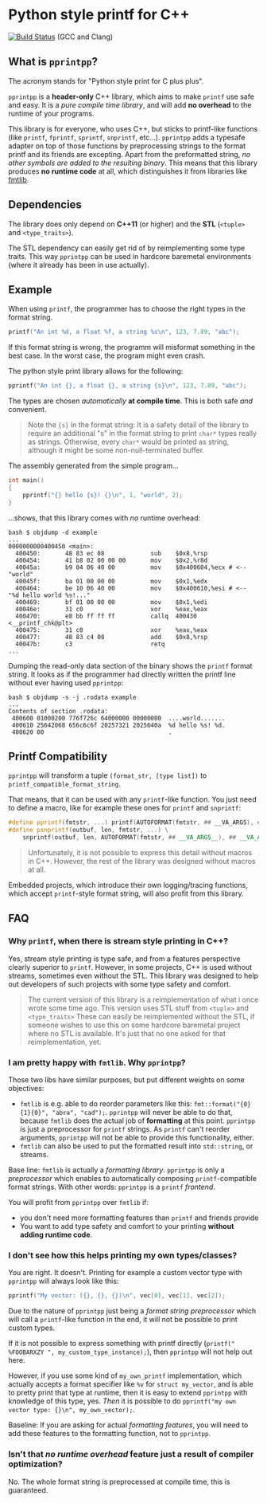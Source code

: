 # Python style printf for C++

[![Build Status](https://travis-ci.org/tfc/pprintpp.svg?branch=master)](https://travis-ci.org/tfc/pprintpp) (GCC and Clang)

## What is `pprintpp`?

The acronym stands for "Python style print for C plus plus".

`pprintpp` is a **header-only** C++ library, which aims to make `printf` use safe and easy.
It is a *pure compile time library*, and will add **no overhead** to the runtime of your programs.

This library is for everyone, who uses C++, but sticks to printf-like functions (like `printf`, `fprintf`, `sprintf`, `snprintf`, etc...).
`pprintpp` adds a typesafe adapter on top of those functions by preprocessing strings to the format printf and its friends are excepting.
Apart from the preformatted string, *no other symbols are added to the resulting binary*.
This means that this library produces **no runtime code** at all, which distinguishes it from libraries like [fmtlib](https://github.com/fmtlib/fmt).

## Dependencies

The library does only depend on **C++11** (or higher) and the **STL** (`<tuple>` and `<type_traits>`).

The STL dependency can easily get rid of by reimplementing some type traits. This way `pprintpp` can be used in hardcore baremetal environments (where it already has been in use actually).

## Example

When using `printf`, the programmer has to choose the right types in the format string.
``` C++
printf("An int %d, a float %f, a string %s\n", 123, 7.89, "abc");
```
If this format string is wrong, the programm will misformat something in the best case.
In the worst case, the program might even crash.

The python style print library allows for the following:
``` C++
pprintf("An int {}, a float {}, a string {s}\n", 123, 7.89, "abc");
```
The types are chosen *automatically* **at compile time**.
This is both safe *and* convenient.

> Note the `{s}` in the format string: It is a safety detail of the library to require an additional "s" in the format string to print `char*` types really as strings. Otherwise, every `char*` would be printed as string, although it might be some non-null-terminated buffer.


The assembly generated from the simple program...
``` c++
int main()
{
    pprintf("{} hello {s}! {}\n", 1, "world", 2);
}
```

...shows, that this library comes with *no* runtime overhead:
```
bash $ objdump -d example
...
0000000000400450 <main>:
  400450:       48 83 ec 08             sub    $0x8,%rsp
  400454:       41 b8 02 00 00 00       mov    $0x2,%r8d
  40045a:       b9 04 06 40 00          mov    $0x400604,%ecx # <-- "world"
  40045f:       ba 01 00 00 00          mov    $0x1,%edx
  400464:       be 10 06 40 00          mov    $0x400610,%esi # <-- "%d hello world %s!..."
  400469:       bf 01 00 00 00          mov    $0x1,%edi
  40046e:       31 c0                   xor    %eax,%eax
  400470:       e8 bb ff ff ff          callq  400430 <__printf_chk@plt>
  400475:       31 c0                   xor    %eax,%eax
  400477:       48 83 c4 08             add    $0x8,%rsp
  40047b:       c3                      retq
...
```

Dumping the read-only data section of the binary shows the `printf` format string.
It looks as if the programmer had directly written the printf line without ever having used `pprintpp`:
```
bash $ objdump -s -j .rodata example
...
Contents of section .rodata:
 400600 01000200 776f726c 64000000 00000000  ....world.......
 400610 25642068 656c6c6f 20257321 2025640a  %d hello %s! %d.
 400620 00                                   .
```

## Printf Compatibility

`pprintpp` will transform a tuple `(format_str, [type list])` to `printf_compatible_format_string`.

That means, that it can be used with any `printf`-like function. You just need to define a macro, like for example these ones for `printf` and `snprintf`:

``` c++
#define pprintf(fmtstr, ...) printf(AUTOFORMAT(fmtstr, ## __VA_ARGS), ## __VA_ARGS__)
#define psnprintf(outbuf, len, fmtstr, ...) \
    snprintf(outbuf, len, AUTOFORMAT(fmtstr, ## __VA_ARGS__), ## __VA_ARGS__)
```

> Unfortunately, it is not possible to express this detail without macros in C++. However, the rest of the library was designed without macros at all.

Embedded projects, which introduce their own logging/tracing functions, which accept `printf`-style format string, will also profit from this library.

## FAQ

### Why `printf`, when there is stream style printing in C++?

Yes, stream style printing is type safe, and from a features perspective clearly superior to `printf`.
However, in some projects, C++ is used without streams, sometimes even without the STL.
This library was designed to help out developers of such projects with some type safety and comfort.

> The current version of this library is a reimplementation of what i once wrote some time ago.
> This version uses STL stuff from `<tuple>` and `<type_traits>`
> These can easily be reimplemented without the STL, if someone wishes to use this on some hardcore baremetal project where no STL is available. 
> It's just that no one asked for that reimplementation, yet.

### I am pretty happy with `fmtlib`. Why `pprintpp`?

Those two libs have similar purposes, but put different weights on some objectives:

- `fmtlib` is e.g. able to do reorder parameters like this: `fmt::format("{0}{1}{0}", "abra", "cad");`. `pprintpp` will never be able to do that, because `fmtlib` does the actual job of **formatting** at this point. `pprintpp` is just a preprocessor for `printf` strings. As `printf` can't reorder arguments, `pprintpp` will not be able to provide this functionality, either.
- `fmtlib` can also be used to put the formatted result into `std::string`, or streams.

Base line: `fmtlib` is actually a *formatting library*. `pprintpp` is only a *preprocessor* which enables to automatically composing `printf`-compatible format strings. With other words: `pprintpp` is a `printf` *frontend*.

You will profit from `pprintpp` over `fmtlib` if:
- you don't need more formatting features than `printf` and friends provide
- You want to add type safety and comfort to your printing **without adding runtime code**.

### I don't see how this helps printing my own types/classes?

You are right. It doesn't. Printing for example a custom vector type with `pprintpp` will always look like this:
``` c++
pprintf("My vector: ({}, {}, {})\n", vec[0], vec[1], vec[2]);
```

Due to the nature of `pprintpp` just being a *format string preprocessor* which will call a `printf`-like function in the end, it will not be possible to print custom types.

If it is not possible to express something with printf directly (`printf(" %FOOBARXZY ", my_custom_type_instance);`), then `pprintpp` will not help out here.

However, if you use some kind of `my_own_printf` implementation, which actually accepts a format specifier like `%v` for `struct my_vector`, and is able to pretty print that type at runtime, then it is easy to extend `pprintpp` with knowledge of this type, yes.
*Then* it is possible to do `pprintf("my own vector type: {}\n", my_own_vector);`.

Baseline: If you are asking for actual *formatting features*, you will need to add these features to the formatting function, not to `pprintpp`.

### Isn't that *no runtime overhead* feature just a result of compiler optimization?

No. 
The whole format string is preprocessed at compile time, this is guaranteed.
